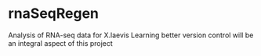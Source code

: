# rnaSeqRegen
Analysis of RNA-seq data for X.laevis
Learning better version control will be an integral aspect of this project
